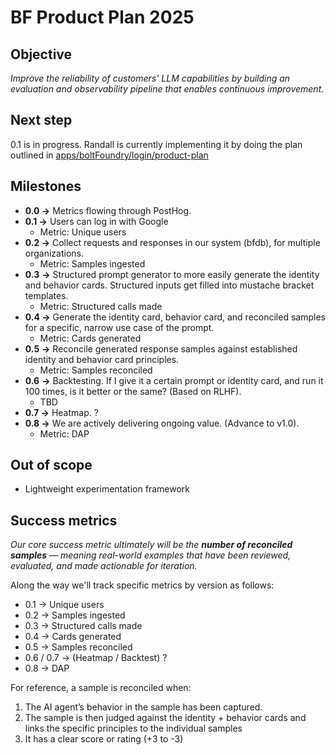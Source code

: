 # BF Product Plan 2025

## Objective

_Improve the reliability of customers' LLM capabilities by building an
evaluation and observability pipeline that enables continuous improvement._

## Next step

0.1 is in progress. Randall is currently implementing it by doing the plan
outlined in
[apps/boltFoundry/login/product-plan](../apps/boltFoundry/docs/login/project-plan.md)

## Milestones

- **0.0 →** Metrics flowing through PostHog.
- **0.1 →** Users can log in with Google
  - Metric: Unique users
- **0.2 →** Collect requests and responses in our system (bfdb), for multiple
  organizations.
  - Metric: Samples ingested
- **0.3** **→** Structured prompt generator to more easily generate the identity
  and behavior cards. Structured inputs get filled into mustache bracket
  templates.
  - Metric: Structured calls made
- **0.4 →** Generate the identity card, behavior card, and reconciled samples
  for a specific, narrow use case of the prompt.
  - Metric: Cards generated
- **0.5** **→** Reconcile generated response samples against established
  identity and behavior card principles.
  - Metric: Samples reconciled
- **0.6** **→** Backtesting. If I give it a certain prompt or identity card, and
  run it 100 times, is it better or the same? (Based on RLHF).
  - TBD
- **0.7 →** Heatmap. ?
- **0.8 →** We are actively delivering ongoing value. (Advance to v1.0).
  - Metric: DAP

## Out of scope

- Lightweight experimentation framework

## Success metrics

_Our core success metric ultimately will be the **number of reconciled samples**
— meaning real-world examples that have been reviewed, evaluated, and made
actionable for iteration._

Along the way we'll track specific metrics by version as follows:

- 0.1 → Unique users
- 0.2 → Samples ingested
- 0.3 → Structured calls made
- 0.4 → Cards generated
- 0.5 → Samples reconciled
- 0.6 / 0.7 → (Heatmap / Backtest) ?
- 0.8 → DAP

For reference, a sample is reconciled when:

1. The AI agent’s behavior in the sample has been captured.
2. The sample is then judged against the identity + behavior cards and links the
   specific principles to the individual samples
3. It has a clear score or rating (+3 to -3)
